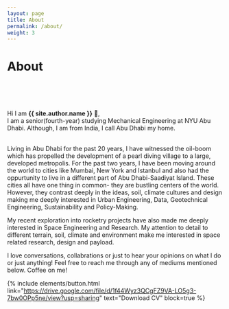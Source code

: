 ```yaml
---
layout: page
title: About
permalink: /about/
weight: 3
---
```


# **About**
<br>
<br>
<br>

Hi I am **{{ site.author.name }}** :wave:,<br>
I am a senior(fourth-year) studying Mechanical Engineering  at NYU Abu Dhabi. Although, I am from India, I call Abu Dhabi my home. 

<br>
Living in Abu Dhabi for the past 20 years, I have witnessed the oil-boom which has propelled the development of a pearl diving village to a large, developed metropolis. For the past two years, I have been moving around the world to cities like Mumbai, New York and Istanbul and also had the oppurtunity to live in a different part of Abu Dhabi-Saadiyat Island. These cities all have one thing in common- they are bustling centers of the world. However, they contrast deeply in the ideas, soil, climate cultures and design making me deeply interested in Urban Engineering, Data, Geotechnical Engineering, Sustainability and Policy-Making.

My recent exploration into rocketry projects have also made me deeply interested in Space Engineering and Research. My attention to detail to different terrain, soil, climate and environment make me interested in space related research, design and payload.

I love conversations, collabrations or just to hear your opinions on what I do or just anything! Feel free to reach me through any of mediums mentioned below. Coffee on me! 


{% include elements/button.html link="https://drive.google.com/file/d/1f44Wyz3QCgFZ9VA-LO5g3-7bw0OPp5ne/view?usp=sharing" text="Download CV" block=true %}